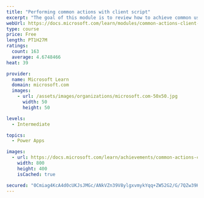 ```yaml
---
title: "Performing common actions with client script"
excerpt: "The goal of this module is to review how to achieve common user experience automation procedures through Client Script. This module is intended to serve as a practical guide for how to solve real-world scenarios that are frequently encountered during the Microsoft Power Platform implementations."
webUrl: https://docs.microsoft.com/learn/modules/common-actions-client-script-power-platform/
type: course
price: Free
length: PT1H27M
ratings:
  count: 163
  average: 4.6748466
heat: 39

provider:
  name: Microsoft Learn
  domain: microsoft.com
  images:
    - url: /assets/images/organizations/microsoft.com-50x50.jpg
      width: 50
      height: 50

levels:
  - Intermediate

topics:
  - Power Apps

images:
  - url: https://docs.microsoft.com/learn/achievements/common-actions-client-script-power-platform-social.png
    width: 800
    height: 400
    isCached: true

secured: "0Cmiag4KcA4d0cUKJsJMGc/ANkVZn39V8ylgxvmykYqq+ZW52G2/G/7QZw39Kao7gR8Kt5OewMT7ulVg4UzAyou8sadk0ORosboOlwVyFGCGtKtACcMhbcwEa1SrVBGSVMvFufLEVKLVpK9DKvZJYwu3/cBt6ucNrpXJCadVOS4DChGf3chn4y+pF9+WFZgHsaLwp/Eguz95sNq3mqpTPsBUS8PuxdZ5WE0J2s4fblMGRO65nPa7GI2UhUSoX+GWi2m+o2ugkCZ/kkG7tdvG/erTGBOvRfJjK74im64/zrbKh3pgNszNxcQvBJmiQeHDB43SdmJGlcDD7RQu8MRI/UvpqAXrKnxDU3eLCAMIAZrc3tXIOzspEtD4CoxcV2Ns8RAPbA2wGHwg8ZkgSBXfxkhPFGv89dPuBgxFBm2xRGQ=;NLucr0wJCyEvfo8FYAOm9g=="
---
```



